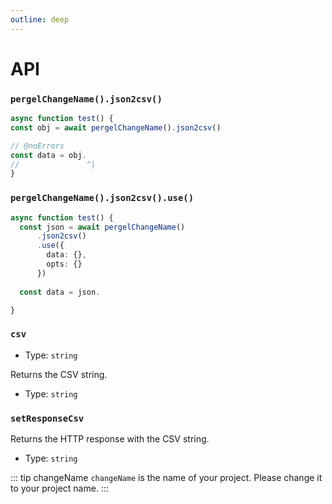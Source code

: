 ```yaml
---
outline: deep
---
```


# API

### `pergelChangeName().json2csv()`

```ts twoslash [server/example.ts]
async function test() {
const obj = await pergelChangeName().json2csv()

// @noErrors
const data = obj.
//               ^|
}
```


### `pergelChangeName().json2csv().use()`

```ts twoslash [server/example.ts]
async function test() {
  const json = await pergelChangeName()
      .json2csv()
      .use({
        data: {},
        opts: {}
      })
      
  const data = json.

}
```

### `csv`

- Type: `string`

Returns the CSV string.

- Type: `string`

### `setResponseCsv`

Returns the HTTP response with the CSV string.

- Type: `string`

<!-- automd:changeName -->

::: tip changeName
`changeName` is the name of your project. Please change it to your project name.
:::

<!-- /automd -->